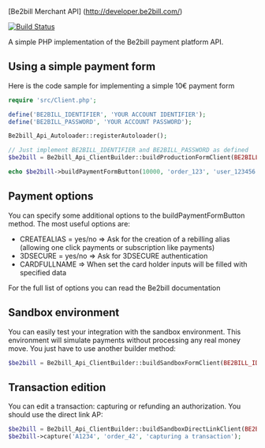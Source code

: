 [Be2bill Merchant API] (http://developer.be2bill.com/)

[![Build Status](https://travis-ci.org/be2bill/php-merchant-api.svg?branch=master)](https://travis-ci.org/be2bill/php-merchant-api)

A simple PHP implementation of the Be2bill payment platform API.

## Using a simple payment form

Here is the code sample for implementing a simple 10€ payment form

```php
require 'src/Client.php';

define('BE2BILL_IDENTIFIER', 'YOUR ACCOUNT IDENTIFIER');
define('BE2BILL_PASSWORD', 'YOUR ACCOUNT PASSWORD');

Be2bill_Api_Autoloader::registerAutoloader();

// Just implement BE2BILL_IDENTIFIER and BE2BILL_PASSWORD as defined
$be2bill = Be2bill_Api_ClientBuilder::buildProductionFormClient(BE2BILL_IDENTIFIER, BE2BILL_PASSWORD);

echo $be2bill->buildPaymentFormButton(10000, 'order_123', 'user_123456', 'Payment sample');
```

## Payment options
You can specify some additional options to the buildPaymentFormButton method.
The most useful options are:
- CREATEALIAS = yes/no => Ask for the creation of a rebilling alias (allowing one click payments or subscription like payments)
- 3DSECURE = yes/no => Ask for 3DSECURE authentication
- CARDFULLNAME => When set the card holder inputs will be filled with specified data

For the full list of options you can read the Be2bill documentation

## Sandbox environment
You can easily test your integration with the sandbox environment. This environment will simulate payments without processing any real money move.
You just have to use another builder method:

```php
$be2bill = Be2bill_Api_ClientBuilder::buildSandboxFormClient(BE2BILL_IDENTIFIER, BE2BILL_PASSWORD);
```

## Transaction edition
You can edit a transaction: capturing or refunding an authorization.
You should use the direct link AP:

```php
$be2bill = Be2bill_Api_ClientBuilder::buildSandboxDirectLinkClient(BE2BILL_IDENTIFIER, BE2BILL_PASSWORD);
$be2bill->capture('A1234', 'order_42', 'capturing a transaction');
```
